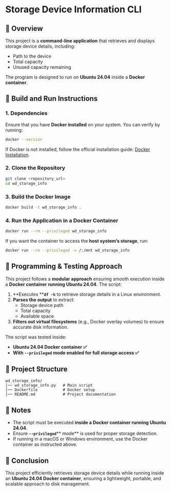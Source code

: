 # Storage Device Information CLI

## 📌 Overview

This project is a **command-line application** that retrieves and displays storage device details, including:

- Path to the device
- Total capacity
- Unused capacity remaining

The program is designed to run on **Ubuntu 24.04** inside a **Docker container**.

## 🚀 Build and Run Instructions

### **1. Dependencies**

Ensure that you have **Docker installed** on your system. You can verify by running:

```bash
docker --version
```

If Docker is not installed, follow the official installation guide: [Docker Installation](https://docs.docker.com/get-docker/).

### **2. Clone the Repository**

```bash
git clone <repository_url>
cd wd_storage_info
```

### **3. Build the Docker Image**

```bash
docker build -t wd_storage_info .
```

### **4. Run the Application in a Docker Container**

```bash
docker run --rm --privileged wd_storage_info
```

If you want the container to access the **host system’s storage**, run:

```bash
docker run --rm --privileged -v /:/mnt wd_storage_info
```

## 📝 Programming & Testing Approach

This project follows a **modular approach** ensuring smooth execution inside a **Docker container running Ubuntu 24.04**. The script:

1. **Executes ****`df -h`** to retrieve storage details in a Linux environment.
2. **Parses the output** to extract:
   - Storage device path
   - Total capacity
   - Available space
3. **Filters out virtual filesystems** (e.g., Docker overlay volumes) to ensure accurate disk information.

The script was tested inside:

- **Ubuntu 24.04 Docker container ✅**
- **With ****`--privileged`**** mode enabled for full storage access ✅**

## 📂 Project Structure

```
wd_storage_info/
│── wd_storage_info.py   # Main script
│── Dockerfile           # Docker setup
│── README.md            # Project documentation
```

## 🔹 Notes

- The script must be executed **inside a Docker container running Ubuntu 24.04**.
- Ensure **`--privileged`**** mode** is used for proper storage detection.
- If running in a macOS or Windows environment, use the Docker container as instructed above.

## 🏁 Conclusion

This project efficiently retrieves storage device details while running inside an **Ubuntu 24.04 Docker container**, ensuring a lightweight, portable, and scalable approach to disk management.

